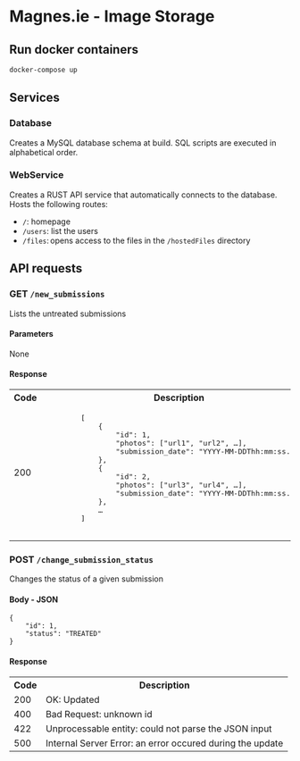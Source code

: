 # Magnes.ie - Image Storage

## Run docker containers
```sh
docker-compose up
```

## Services

### Database

Creates a MySQL database schema at build. SQL scripts are executed in alphabetical order.

### WebService

Creates a RUST API service that automatically connects to the database. Hosts the following routes:

- `/`: homepage
- `/users`: list the users
- `/files`: opens access to the files in the `/hostedFiles` directory

## API requests

### GET `/new_submissions`

Lists the untreated submissions

#### Parameters

None

#### Response

<table>
<tr>
    <th>Code</th>
    <th>Description</th>
</tr>
<tr>
    <td>200</td>
    <td>
        <pre>
        [
            {
                "id": 1, 
                "photos": ["url1", "url2", …],
                "submission_date": "YYYY-MM-DDThh:mm:ss.sssZ"
            },
            {
                "id": 2, 
                "photos": ["url3", "url4", …],
                "submission_date": "YYYY-MM-DDThh:mm:ss.sssZ"
            },
            …
        ]
        </pre>
    </td>
</tr>
</table>

### POST `/change_submission_status`

Changes the status of a given submission

#### Body - JSON

```
{
    "id": 1,
    "status": "TREATED"
}
```

#### Response

<table>
<tr>
    <th>Code</th>
    <th>Description</th>
</tr>
<tr>
    <td>200</td>
    <td>OK: Updated</td>
</tr>
<tr>
    <td>400</td>
    <td>Bad Request: unknown id</td>
</tr>
<tr>
    <td>422</td>
    <td>Unprocessable entity: could not parse the JSON input</td>
</tr>
<tr>
    <td>500</td>
    <td>Internal Server Error: an error occured during the update</td>
</tr>
</table>

